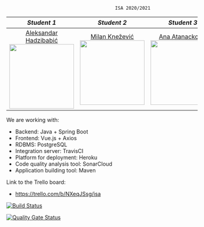                                            ISA 2020/2021
                                                                          
                                                                          
                                                                          
|       *Student 1*       |       *Student 2*       |       *Student 3*       |       *Student 4*       |
|:----------------------:|:----------------------:|:----------------------:|:----------------------:|
| [Aleksandar Hadzibabić](https://github.com/hadzija7) <br> <img src="https://avatars.githubusercontent.com/u/48260177?s=400&u=b07fa110e3f103696281edb4db816d2f71be2f14&v=4" width="170" height="170"> | [Milan Knežević](https://github.com/lemara98) <br> <img src="https://avatars.githubusercontent.com/u/58090742?s=400&u=eb8c1c59d99b1ca6475c21c7dad1eadcb6de9abf&v=4" width="170" height="170"> | [Ana Atanacković](https://github.com/Ana00000/) <br> <img src="https://avatars.githubusercontent.com/u/57576323?s=400&u=1ef5aae0fac636355c779a07004eb66378464adc&v=4" width="170" height="170"> | [Stefan Petrović](https://github.com/stefanwert) <br> <img src="https://avatars.githubusercontent.com/u/58173887?s=400&u=c02f2b1eebb5aad5c780172883a3baf36995204b&v=4" width="170" height="170"> |

We are working with:
- Backend: Java + Spring Boot
- Frontend: Vue.js + Axios
- RDBMS: PostgreSQL 
- Integration server: TravisCI
- Platform for deployment: Heroku
- Code quality analysis tool: SonarCloud
- Application building tool: Maven

Link to the Trello board:
- https://trello.com/b/NXeqJSsg/isa

[![Build Status](https://travis-ci.com/Ana00000/ISA.svg?branch=develop)](https://travis-ci.com/Ana00000/ISA)

[![Quality Gate Status](https://sonarcloud.io/api/project_badges/measure?project=62adfa5916c38802afea330d937327c322642b84&metric=alert_status)](https://sonarcloud.io/dashboard?id=62adfa5916c38802afea330d937327c322642b84)






